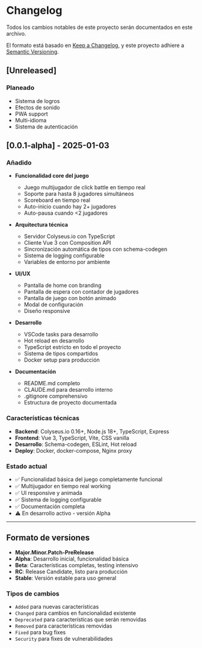 # Changelog

Todos los cambios notables de este proyecto serán documentados en este archivo.

El formato está basado en [Keep a Changelog](https://keepachangelog.com/en/1.0.0/),
y este proyecto adhiere a [Semantic Versioning](https://semver.org/spec/v2.0.0.html).

## [Unreleased]

### Planeado
- Sistema de logros
- Efectos de sonido
- PWA support
- Multi-idioma
- Sistema de autenticación

## [0.0.1-alpha] - 2025-01-03

### Añadido
- **Funcionalidad core del juego**
  - Juego multijugador de click battle en tiempo real
  - Soporte para hasta 8 jugadores simultáneos
  - Scoreboard en tiempo real
  - Auto-inicio cuando hay 2+ jugadores
  - Auto-pausa cuando <2 jugadores

- **Arquitectura técnica**
  - Servidor Colyseus.io con TypeScript
  - Cliente Vue 3 con Composition API
  - Sincronización automática de tipos con schema-codegen
  - Sistema de logging configurable
  - Variables de entorno por ambiente

- **UI/UX**
  - Pantalla de home con branding
  - Pantalla de espera con contador de jugadores
  - Pantalla de juego con botón animado
  - Modal de configuración
  - Diseño responsive

- **Desarrollo**
  - VSCode tasks para desarrollo
  - Hot reload en desarrollo
  - TypeScript estricto en todo el proyecto
  - Sistema de tipos compartidos
  - Docker setup para producción

- **Documentación**
  - README.md completo
  - CLAUDE.md para desarrollo interno
  - .gitignore comprehensivo
  - Estructura de proyecto documentada

### Características técnicas
- **Backend**: Colyseus.io 0.16+, Node.js 18+, TypeScript, Express
- **Frontend**: Vue 3, TypeScript, Vite, CSS vanilla
- **Desarrollo**: Schema-codegen, ESLint, Hot reload
- **Deploy**: Docker, docker-compose, Nginx proxy

### Estado actual
- ✅ Funcionalidad básica del juego completamente funcional
- ✅ Multijugador en tiempo real working
- ✅ UI responsive y animada
- ✅ Sistema de logging configurable
- ✅ Documentación completa
- ⚠️ En desarrollo activo - versión Alpha

---

## Formato de versiones

- **Major.Minor.Patch-PreRelease**
- **Alpha**: Desarrollo inicial, funcionalidad básica
- **Beta**: Características completas, testing intensivo
- **RC**: Release Candidate, listo para producción
- **Stable**: Versión estable para uso general

### Tipos de cambios
- `Added` para nuevas características
- `Changed` para cambios en funcionalidad existente
- `Deprecated` para características que serán removidas
- `Removed` para características removidas
- `Fixed` para bug fixes
- `Security` para fixes de vulnerabilidades